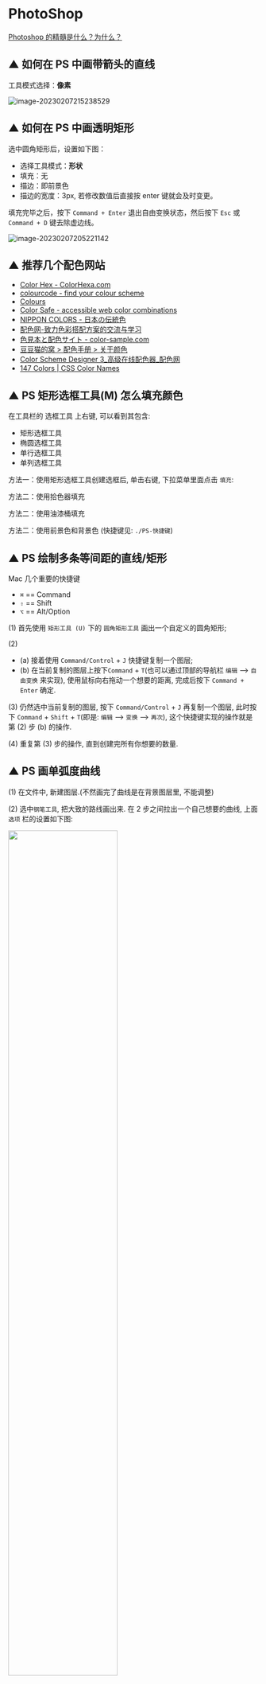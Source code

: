 # PhotoShop



[Photoshop 的精髓是什么？为什么？](https://www.zhihu.com/question/20329343)





## ▲ 如何在 PS 中画带箭头的直线

工具模式选择：**像素**

![image-20230207215238529](readme.assets/image-20230207215238529.png)






## ▲ 如何在 PS 中画透明矩形

选中圆角矩形后，设置如下图：
- 选择工具模式：**形状**
- 填充：无
- 描边：即前景色
- 描边的宽度：3px, 若修改数值后直接按 enter 键就会及时变更。

填充完毕之后，按下 `Command + Enter` 退出自由变换状态，然后按下 `Esc` 或 `Command + D` 键去除虚边线。 

![image-20230207205221142](readme.assets/image-20230207205221142.png)






## ▲ 推荐几个配色网站
- [Color Hex - ColorHexa.com](http://www.colorhexa.com/)
- [colourcode - find your colour scheme](http://www.colourco.de/)
- [Colours](http://webcolourdata.com/)
- [Color Safe - accessible web color combinations](http://colorsafe.co/)
- [NIPPON COLORS - 日本の伝統色](http://nipponcolors.com/#jinzamomi)
- [配色网-致力色彩搭配方案的交流与学习](http://www.peise.net/)
- [色見本と配色サイト - color-sample.com](http://www.color-sample.com/)
- [豆豆猫的窝 &gt; 配色手册 &gt; 关于颜色](http://www.ddcat.net/sheji/peise/menu01.htm)
- [Color Scheme Designer 3_高级在线配色器_配色网](http://www.peise.net/tools/web/)
- [<span class="m">147 Colors <span class="p">| CSS Color Names](http://www.colors.commutercreative.com/grid/)



## ▲ PS 矩形选框工具(M) 怎么填充颜色
在工具栏的 选框工具 上右键, 可以看到其包含:
+ 矩形选框工具
+ 椭圆选框工具
+ 单行选框工具
+ 单列选框工具

方法一：使用矩形选框工具创建选框后, 单击右键, 下拉菜单里面点击 `填充`: 

方法二：使用拾色器填充

方法二：使用油漆桶填充

方法二：使用前景色和背景色 (快捷键见: `./PS-快捷键`)


## ▲ PS 绘制多条等间距的直线/矩形
Mac 几个重要的快捷键
+ `⌘` == Command
+ `⇧` == Shift
+ `⌥` == Alt/Option

(1) 首先使用 `矩形工具 (U)` 下的 `圆角矩形工具` 画出一个自定义的圆角矩形;

(2) 
+ (a) 接着使用 `Command/Control` + `J` 快捷键复制一个图层;
+ (b) 在当前复制的图层上按下`Command` + `T`(也可以通过顶部的导航栏 `编辑` --> `自由变换` 来实现), 使用鼠标向右拖动一个想要的距离, 完成后按下 `Command + Enter` 确定.

(3) 仍然选中当前复制的图层, 按下 `Command/Control` + `J` 再复制一个图层, 此时按下 `Command` + `Shift` + `T`(即是: `编辑` --> `变换` --> `再次`), 这个快捷键实现的操作就是第 (2) 步 (b) 的操作. 

(4) 重复第 (3) 步的操作, 直到创建完所有你想要的数量.


## ▲ PS 画单弧度曲线
(1) 在文件中, 新建图层.(不然画完了曲线是在背景图层里, 不能调整)

(2) 选中`钢笔工具`, 把大致的路线画出来. 在 2 步之间拉出一个自己想要的曲线, 上面 `选项` 栏的设置如下图:

<img src="./ReadMe.assets/ps-pen.png" style="width: 66%; margin-left: 0;">

+ (1) 工具模式选择: 形状;
+ (2) 填充: 红色斜线表示不填充;
+ (3) 描边: 为描边颜色;
+ (4) 2像素: 为自己设置的曲线宽度;
+ (5) 描边类型: 可自己设置, 有 "实线"/"虚线" 或 自定义.
- (3) 然后 `Ctrl` + `回车` 把路径变成形状. 此时当前仍会有虚线的路径框,按下 `Ctrl` + `D` 去除.
  

## ▲ PS 画多个折点的曲线:
(1) 和上面 “PS 画单弧度曲线”  的步骤 (1) 相同

(2) 选中`钢笔工具`, 把大致的路线画出来. 主要是建立多个折点, 上面选项设置和 "PS 画单弧度曲线" 中步骤(2)的图片一样. 下面是一个画出多个折点的形状:

<img src="./ReadMe.assets/zhedian.png" style="width: 66%; margin-left: 0;">

(3) 点击 `钢笔工具` 右键, 选择 `转换点工具`, 把鼠标放在画的每个折点上, 就可以调整了.

(4) 调整好后 `Ctrl` + `回车` 把路径变成形状. 此时当前仍会有虚线的路径框, 按下 `Ctrl` + `D` 去除.


## ▲ PS 如何快速画出三角形
(1) 在 `矩形选框` 工具上右键, 选择 `多边形工具`;

(2) 在上面 `选项` 栏中把, `边` 设置为 `3` 即可.

## ▲ PS 插件
1. 磨皮插件 Portraiture 3
2. 


## ▲ PS 制作九宫格方法
- (1) 新建一个 1800 * 1800px 空白文件
- (2) 找到顶部导航中的 `视图` --> ``新建参考线版面`
    - 列: 数字填 3，装订线 30px(自定义) 
    - 行数: 数字填 3, 装订线自定义; 
    - 下面的边距: 上下左右 默认和装订线的设置相同, 但也可以根据自己的需求来.
- (3) 拉入图片, 调整大小和位置, 即可. 





## ▲ PS 选择主体的 2 种方法

### 1. 使用 `快速选择` 工具
![image-20230212142531090](readme.assets/image-20230212142531090.png)

使用方法：选中工具之后，用鼠标在需要选中的物体上移动即可选中物体，多选的部分按住键盘的 `Alt` 键同事在多余的部分滑动鼠标，即可去除多选的部分。精细的选择物体扩大放大倍数即可。

### 2. 使用 `选择主体` 工具
详细使用方法见：https://zhuanlan.zhihu.com/p/33570414
